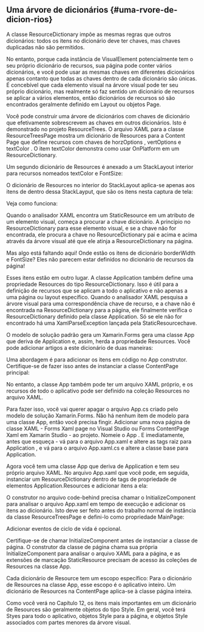 ## Uma árvore de dicionários {#uma-rvore-de-dicion-rios}

A classe ResourceDictionary impõe as mesmas regras que outros dicionários: todos os itens no dicionário deve ter chaves, mas chaves duplicadas não são permitidos.

No entanto, porque cada instância de VisualElement potencialmente tem o seu próprio dicionário de recursos, sua página pode conter vários dicionários, e você pode usar as mesmas chaves em diferentes dicionários apenas contanto que todas as chaves dentro de cada dicionário são únicas. É concebível que cada elemento visual na árvore visual pode ter seu próprio dicionário, mas realmente só faz sentido um dicionário de recursos se aplicar a vários elementos, então dicionários de recursos só são encontrados geralmente definido em Layout ou objetos Page.

Você pode construir uma árvore de dicionários com chaves de dicionário que efetivamente sobrescrevem as chaves em outros dicionários. Isto é demonstrado no projeto ResourceTrees. O arquivo XAML para a classe ResourceTreesPage mostra um dicionário de Resources para a Content Page que define recursos com chaves de horzOptions , vertOptions e textColor . O item textColor demonstra como usar OnPlatform em um ResourceDictionary.

Um segundo dicionário de Resources é anexado a um StackLayout interior para recursos nomeados textColor e FontSize:

O dicionário de Resources no interior do StackLayout aplica-se apenas aos itens de dentro dessa StackLayput, que são os itens nesta captura de tela:

Veja como funciona:

Quando o analisador XAML encontra um StaticResource em um atributo de um elemento visual, começa a procurar a chave dicionário. A principio no ResourceDictionary para esse elemento visual, e se a chave não for encontrada, ele procura a chave no ResourceDictionary pai e acima e acima através da árvore visual até que ele atinja a ResourceDictionary na página.

Mas algo está faltando aqui! Onde estão os itens de dicionário borderWidth e FontSize? Eles não parecem estar definidos no dicionário de recursos da página!

Esses itens estão em outro lugar. A classe Application também define uma propriedade Resources do tipo ResourceDictionary. Isso é útil para a definição de recursos que se aplicam a todo o aplicativo e não apenas a uma página ou layout específico. Quando o analisador XAML pesquisa a árvore visual para uma correspondência chave de recurso, e a chave não é encontrada na ResourceDictionary para a página, ele finalmente verifica o ResourceDictionary definido pela classe Application. Só se ele não for encontrado há uma XamlParseException lançada pela StaticResourcechave.

O modelo de solução padrão gera um Xamarin.Forms gera uma classe App que deriva de Application e, assim, herda a propriedade Resources. Você pode adicionar artigos a este dicionário de duas maneiras:

Uma abordagem é para adicionar os itens em código no App construtor. Certifique-se de fazer isso antes de instanciar a classe ContentPage principal:

No entanto, a classe App também pode ter um arquivo XAML próprio, e os recursos de todo o aplicativo pode ser definido na coleção Resources no arquivo XAML.

Para fazer isso, você vai querer apagar o arquivo App.cs criado pelo modelo de solução Xamarin.Forms. Não há nenhum item de modelo para uma classe App, então você precisa fingir. Adicionar uma nova página de classe XAML - Forms Xaml page no Visual Studio ou Forms ContentPage Xaml em Xamarin Studio - ao projeto. Nomeie o App . E imediatamente, antes que esqueça - vá para o arquivo App.xaml e altere as tags raiz para Application , e vá para o arquivo App.xaml.cs e altere a classe base para Application.

Agora você tem uma classe App que deriva de Application e tem seu próprio arquivo XAML. No arquivo App.xaml que você pode, em seguida, instanciar um ResourceDictionary dentro de tags de propriedade de elementos Application.Resources e adicionar itens a ela:

O construtor no arquivo code-behind precisa chamar o InitializeComponent para analisar o arquivo App.xaml em tempo de execução e adicionar os itens ao dicionário. Isto deve ser feito antes do trabalho normal de instância da classe ResourceTreesPage e defini-lo como propriedade MainPage:

Adicionar eventos de ciclo de vida é opcional.

Certifique-se de chamar InitializeComponent antes de instanciar a classe de página. O construtor da classe de página chama sua própria InitializeComponent para analisar o arquivo XAML para a página, e as extensões de marcação StaticResource precisam de acesso às coleções de Resources na classe App.

Cada dicionário de Resource tem um escopo específico: Para o dicionário de Resources na classe App, esse escopo é o aplicativo inteiro. Um dicionário de Resources na ContentPage aplica-se à classe página inteira.

Como você verá no Capítulo 12, os itens mais importantes em um dicionário de Resources são geralmente objetos do tipo Style. Em geral, você terá Styes para todo o aplicativo, objetos Style para a página, e objetos Style associados com partes menores da árvore visual.